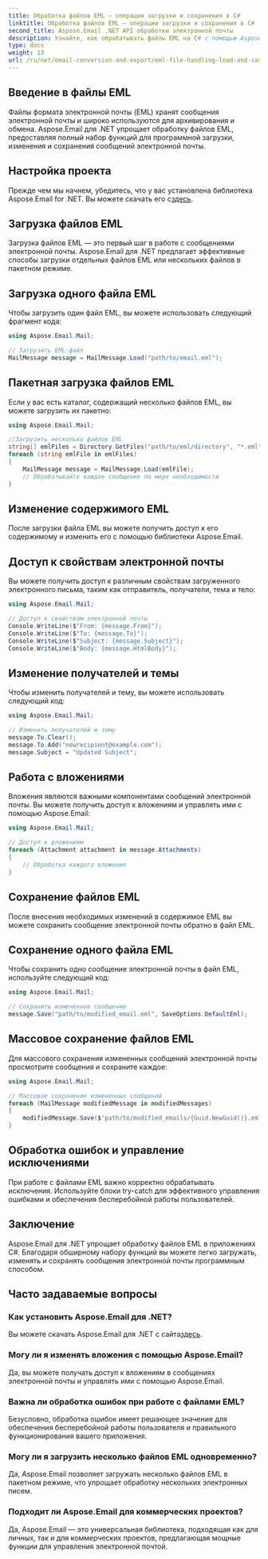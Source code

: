 ```yaml
---
title: Обработка файлов EML — операции загрузки и сохранения в C#
linktitle: Обработка файлов EML — операции загрузки и сохранения в C#
second_title: Aspose.Email .NET API обработки электронной почты
description: Узнайте, как обрабатывать файлы EML на C# с помощью Aspose.Email для .NET. Пошаговое руководство с примерами кода для загрузки, изменения и сохранения сообщений электронной почты.
type: docs
weight: 13
url: /ru/net/email-conversion-and-export/eml-file-handling-load-and-save-operations-in-csharp/
---
```


## Введение в файлы EML

Файлы формата электронной почты (EML) хранят сообщения электронной почты и широко используются для архивирования и обмена. Aspose.Email для .NET упрощает обработку файлов EML, предоставляя полный набор функций для программной загрузки, изменения и сохранения сообщений электронной почты.

## Настройка проекта

 Прежде чем мы начнем, убедитесь, что у вас установлена библиотека Aspose.Email for .NET. Вы можете скачать его с[здесь](https://releases.aspose.com/email/net).

## Загрузка файлов EML

Загрузка файлов EML — это первый шаг в работе с сообщениями электронной почты. Aspose.Email для .NET предлагает эффективные способы загрузки отдельных файлов EML или нескольких файлов в пакетном режиме.

## Загрузка одного файла EML

Чтобы загрузить один файл EML, вы можете использовать следующий фрагмент кода:

```csharp
using Aspose.Email.Mail;

// Загрузить EML-файл
MailMessage message = MailMessage.Load("path/to/email.eml");
```

## Пакетная загрузка файлов EML

Если у вас есть каталог, содержащий несколько файлов EML, вы можете загрузить их пакетно:

```csharp
using Aspose.Email.Mail;

//Загрузить несколько файлов EML
string[] emlFiles = Directory.GetFiles("path/to/eml/directory", "*.eml");
foreach (string emlFile in emlFiles)
{
    MailMessage message = MailMessage.Load(emlFile);
    // Обрабатывайте каждое сообщение по мере необходимости
}
```

## Изменение содержимого EML

После загрузки файла EML вы можете получить доступ к его содержимому и изменить его с помощью библиотеки Aspose.Email.

## Доступ к свойствам электронной почты

Вы можете получить доступ к различным свойствам загруженного электронного письма, таким как отправитель, получатели, тема и тело:

```csharp
using Aspose.Email.Mail;

// Доступ к свойствам электронной почты
Console.WriteLine($"From: {message.From}");
Console.WriteLine($"To: {message.To}");
Console.WriteLine($"Subject: {message.Subject}");
Console.WriteLine($"Body: {message.HtmlBody}");
```

## Изменение получателей и темы

Чтобы изменить получателей и тему, вы можете использовать следующий код:

```csharp
using Aspose.Email.Mail;

// Изменить получателей и тему
message.To.Clear();
message.To.Add("newrecipient@example.com");
message.Subject = "Updated Subject";
```

## Работа с вложениями

Вложения являются важными компонентами сообщений электронной почты. Вы можете получить доступ к вложениям и управлять ими с помощью Aspose.Email:

```csharp
using Aspose.Email.Mail;

// Доступ к вложениям
foreach (Attachment attachment in message.Attachments)
{
    // Обработка каждого вложения
}
```

## Сохранение файлов EML

После внесения необходимых изменений в содержимое EML вы можете сохранить сообщение электронной почты обратно в файл EML.

## Сохранение одного файла EML

Чтобы сохранить одно сообщение электронной почты в файл EML, используйте следующий код:

```csharp
using Aspose.Email.Mail;

// Сохранить измененное сообщение
message.Save("path/to/modified_email.eml", SaveOptions.DefaultEml);
```

## Массовое сохранение файлов EML

Для массового сохранения измененных сообщений электронной почты просмотрите сообщения и сохраните каждое:

```csharp
using Aspose.Email.Mail;

// Массовое сохранение измененных сообщений
foreach (MailMessage modifiedMessage in modifiedMessages)
{
    modifiedMessage.Save($"path/to/modified_emails/{Guid.NewGuid()}.eml", SaveOptions.DefaultEml);
}
```

## Обработка ошибок и управление исключениями

При работе с файлами EML важно корректно обрабатывать исключения. Используйте блоки try-catch для эффективного управления ошибками и обеспечения бесперебойной работы пользователей.

## Заключение

Aspose.Email для .NET упрощает обработку файлов EML в приложениях C#. Благодаря обширному набору функций вы можете легко загружать, изменять и сохранять сообщения электронной почты программным способом.

## Часто задаваемые вопросы

### Как установить Aspose.Email для .NET?

 Вы можете скачать Aspose.Email для .NET с сайта[здесь](https://releases.aspose.com/email/net).

### Могу ли я изменять вложения с помощью Aspose.Email?

Да, вы можете получать доступ к вложениям в сообщениях электронной почты и управлять ими с помощью Aspose.Email.

### Важна ли обработка ошибок при работе с файлами EML?

Безусловно, обработка ошибок имеет решающее значение для обеспечения бесперебойной работы пользователя и правильного функционирования вашего приложения.

### Могу ли я загрузить несколько файлов EML одновременно?

Да, Aspose.Email позволяет загружать несколько файлов EML в пакетном режиме, что упрощает обработку нескольких электронных писем.

### Подходит ли Aspose.Email для коммерческих проектов?

Да, Aspose.Email — это универсальная библиотека, подходящая как для личных, так и для коммерческих проектов, предлагающая мощные функции для управления электронной почтой.